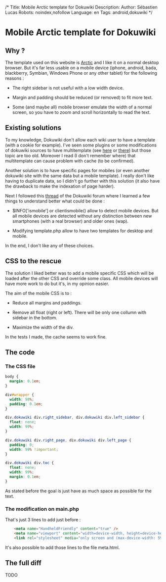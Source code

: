 /*
Title: Mobile Arctic template for Dokuwiki
Description: 
Author: Sébastien Lucas
Robots: noindex,nofollow
Language: en
Tags: android,dokuwiki
*/
# Mobile Arctic template for Dokuwiki

## Why ?
The template used on this website is [Arctic](http://www.dokuwiki.org/template:arctic) and I like it on a normal desktop browser. But it's far less usable on a mobile device (iphone, android, bada, blackberry, Symbian, Windows Phone or any other tablet) for the following reasons :

*	The right sidebar is not useful with a low width device.

*	Margin and padding should be reduced (or removed) to fit more text.

*	Some (and maybe all) mobile browser emulate the width of a normal screen, so you have to zoom and scroll horizontally to read the text.

## Existing solutions

To my knowledge, Dokuwiki don't allow each wiki user to have a template (with a cookie for example). I've seen some plugins or some modifications of dokuwiki sources to have multitemplate (see [here](http://www.dokuwiki.org/plugin:multitemplate_styleman) or [there](http://www.dokuwiki.org/template:multitemplate)) but those topic are too old. Moreover I read (I don't remember where) that multitemplate can cause problem with cache (to be confirmed).

Another solution is to have specific pages for mobiles (or even another dokuwiki site with the same data but a mobile template). I really don't like having to duplicate data, so I didn't go further with this solution (it also have the drawback to make the indexation of page harder). 

Next I followed this [thread](http://forum.dokuwiki.org/thread/5270) of the Dokuwiki forum where I learned a few things to understand better what could be done : 

*	$INFO['ismobile'] or clientismobile() allow to detect mobile devices. But all mobile devices are detected without any distinction between new smartphones (with a real browser) and older ones (wap).

*	Modifying template.php allow to have two templates for desktop and mobile.

In the end, I don't like any of these choices.

## CSS to the rescue

The solution I liked better was to add a mobile specific CSS which will be loaded after the other CSS and override some class. All mobile devices will have more work to do but it's, in my opinion easier.

The aim of the mobile CSS is to :

*	Reduce all margins and paddings.

*	Remove all float (right or left). There will be only one collumn with sidebar in the bottom.

*	Maximize the width of the div.

In the tests I made, the cache seems to work fine.

## The code

### The CSS file
```css
body {
  margin: 0.1em;
}

div#wrapper {
  width: 98%;
  padding: 0.1em;
}

div.dokuwiki div.right_sidebar, div.dokuwiki div.left_sidebar {
  float: none;
  width: 99%;
}

div.dokuwiki div.right_page, div.dokuwiki div.left_page {
  padding: 0;
  width: 99% !important;
}

div.dokuwiki div.toc {
  float: none;
  width: 99%;
  margin: 0.1em;
}
```
As stated before the goal is just have as much space as possible for the text.
### The modification on main.php

That's just 3 lines to add just before </head> :
```html
    <meta name="HandheldFriendly" content="true" />
    <meta name="viewport" content="width=device-width, height=device-height, user-scalable=no" />
    <link rel="stylesheet" media="only screen and (max-device-width: 599px)" type="text/css" href="<?php echo DOKU_TPL?>arctic_mobile.css" />
```

It's also possible to add those lines to the file meta.html.

## The full diff

TODO


